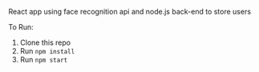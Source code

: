 React app using face recognition api and node.js back-end to store users

To Run:
1. Clone this repo
2. Run `npm install`
3. Run `npm start`
